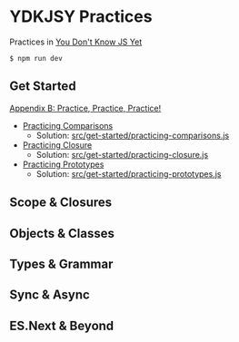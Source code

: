 # YDKJSY Practices

Practices in [You Don't Know JS Yet](https://github.com/getify/You-Dont-Know-JS/tree/2nd-ed)

```
$ npm run dev
```

## Get Started

[Appendix B: Practice, Practice, Practice!](https://github.com/getify/You-Dont-Know-JS/blob/2nd-ed/get-started/apB.md)

- [Practicing Comparisons](https://github.com/getify/You-Dont-Know-JS/blob/2nd-ed/get-started/apB.md#practicing-comparisons)
  - Solution: [src/get-started/practicing-comparisons.js](https://github.com/mixj93/YDKJSY-practices/blob/master/src/get-started/practicing-comparisons.js)
- [Practicing Closure](https://github.com/getify/You-Dont-Know-JS/blob/2nd-ed/get-started/apB.md#practicing-closure)
  - Solution: [src/get-started/practicing-closure.js](https://github.com/mixj93/YDKJSY-practices/blob/master/src/get-started/practicing-closure.js)
- [Practicing Prototypes](https://github.com/getify/You-Dont-Know-JS/blob/2nd-ed/get-started/apB.md#practicing-prototypes)
  - Solution: [src/get-started/practicing-prototypes.js](https://github.com/mixj93/YDKJSY-practices/blob/master/src/get-started/practicing-prototypes.js)

## Scope & Closures

## Objects & Classes

## Types & Grammar

## Sync & Async

## ES.Next & Beyond
